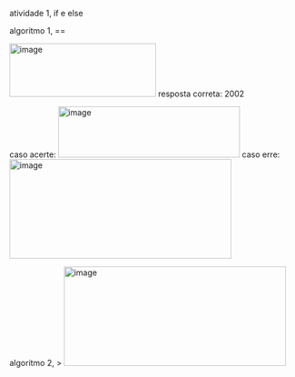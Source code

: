 atividade 1, if e else

algoritmo 1, ==

<img width="258" height="94" alt="image" src="https://github.com/user-attachments/assets/d96e5757-dc13-4bdc-8465-8ec77769b657" />
resposta correta: 2002

caso acerte:
<img width="320" height="90" alt="image" src="https://github.com/user-attachments/assets/b8264445-9d02-4ef0-a72b-26d7d108cfdc" />
caso erre:
<img width="391" height="175" alt="image" src="https://github.com/user-attachments/assets/07c01c90-d2f1-4484-b98f-1bb2df0a9cdc" />

algoritmo 2, >
<img width="391" height="175" alt="image" src="https://github.com/user-attachments/assets/c87dd973-98e9-41f3-a615-e5a7bfb617ad" />
